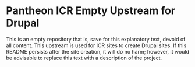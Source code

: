 # Pantheon ICR Empty Upstream for Drupal

This is an empty repository that is, save for this explanatory text, devoid of all content. This upstream is used for ICR sites to create Drupal sites. If this README persists after the site creation, it will do no harm; however, it would be advisable to replace this text with a description of the project.

